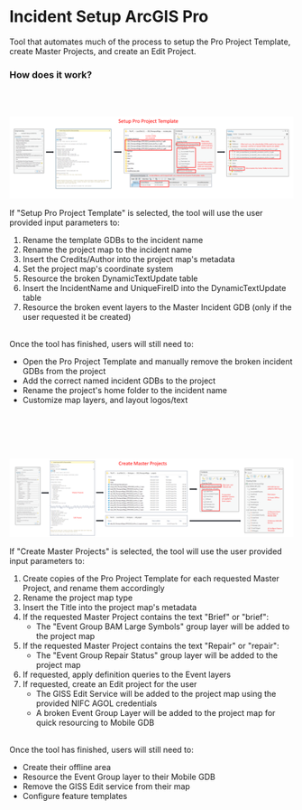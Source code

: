 # Incident Setup ArcGIS Pro

Tool that automates much of the process to setup the Pro Project Template, create Master Projects, and create an Edit Project.

### How does it work?
</br>
</br>

![screenshot_IncidentSetupArcGISPro_1.png](/docs/screenshot_IncidentSetupArcGISPro_1.png?raw=true)

If "Setup Pro Project Template" is selected, the tool will use the user provided input parameters to:
1. Rename the template GDBs to the incident name
2. Rename the project map to the incident name
3. Insert the Credits/Author into the project map's metadata
4. Set the project map's coordinate system
5. Resource the broken DynamicTextUpdate table
6. Insert the IncidentName and UniqueFireID into the DynamicTextUpdate table
7. Resource the broken event layers to the Master Incident GDB (only if the user requested it be created)
</br>
Once the tool has finished, users will still need to:

* Open the Pro Project Template and manually remove the broken incident GDBs from the project
* Add the correct named incident GDBs to the project
* Rename the project's home folder to the incident name
* Customize map layers, and layout logos/text
</br>
</br>
</br>
</br>

![screenshot_IncidentSetupArcGISPro_2.png](/docs/screenshot_IncidentSetupArcGISPro_2.png?raw=true)

If "Create Master Projects" is selected, the tool will use the user provided input parameters to:
1. Create copies of the Pro Project Template for each requested Master Project, and rename them accordingly
2. Rename the project map type
3. Insert the Title into the project map's metadata
4. If the requested Master Project contains the text "Brief" or "brief":
    - The "Event Group BAM Large Symbols" group layer will be added to the project map
5. If the requested Master Project contains the text "Repair" or "repair":
    - The "Event Group Repair Status" group layer will be added to the project map
6. If requested, apply definition queries to the Event layers
7. If requested, create an Edit project for the user
    - The GISS Edit Service will be added to the project map using the provided NIFC AGOL credentials
    - A broken Event Group Layer will be added to the project map for quick resourcing to Mobile GDB
</br>
Once the tool has finished, users will still need to:

* Create their offline area
* Resource the Event Group layer to their Mobile GDB
* Remove the GISS Edit service from their map
* Configure feature templates
